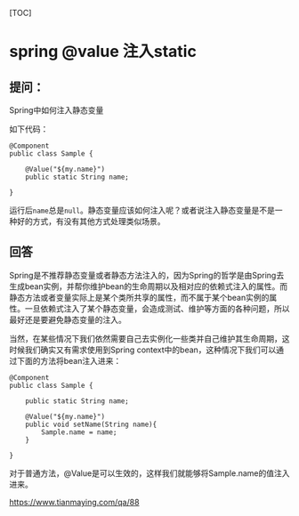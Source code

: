 [TOC]



# spring @value 注入static



## 提问：

Spring中如何注入静态变量 

如下代码：

```
@Component
public class Sample {

    @Value("${my.name}")
    public static String name;

}

```

运行后`name`总是`null`。静态变量应该如何注入呢？或者说注入静态变量是不是一种好的方式，有没有其他方式处理类似场景。



## 回答

 Spring是不推荐静态变量或者静态方法注入的，因为Spring的哲学是由Spring去生成bean实例，并帮你维护bean的生命周期以及相对应的依赖式注入的属性。而静态方法或者变量实际上是某个类所共享的属性，而不属于某个bean实例的属性。一旦依赖式注入了某个静态变量，会造成测试、维护等方面的各种问题，所以最好还是要避免静态变量的注入。

当然，在某些情况下我们依然需要自己去实例化一些类并自己维护其生命周期，这时候我们确实又有需求使用到Spring context中的bean，这种情况下我们可以通过下面的方法将bean注入进来：

```
@Component
public class Sample {

    public static String name;

    @Value("${my.name}")
    public void setName(String name){
        Sample.name = name;
    }

}
```

对于普通方法，@Value是可以生效的，这样我们就能够将Sample.name的值注入进来。





https://www.tianmaying.com/qa/88